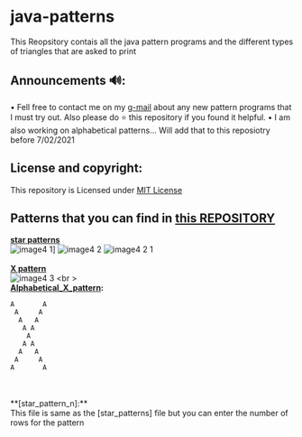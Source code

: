 # java-patterns

This Reopsitory contais all the java pattern programs and the different types of triangles that are asked to print

## Announcements 🔊: 
• Fell free to contact me on my [g-mail] about any new pattern programs that I must try out. Also please do ⭐ this repository if you found it helpful. 
• I am also working on alphabetical patterns... Will add that to this reposiotry before 7/02/2021

[g-mail]: mailto:voyager2005.github@gmail.com

## License and copyright: 
This repository is Licensed under [MIT License](LICENSE)

## Patterns that you can find in [this REPOSITORY]
**[star patterns]**
<br />
![image4 1](https://user-images.githubusercontent.com/76808676/104838081-af2edc80-58de-11eb-8ff2-2b01126e4376.png)]
![image4 2](https://user-images.githubusercontent.com/76808676/104838083-b0600980-58de-11eb-968a-7289cc9de102.png) 
![image4 2 1](https://user-images.githubusercontent.com/76808676/105273327-0a9fe980-5bc1-11eb-98f4-e005ea5c5f67.png)
<br />
<br />**[X pattern]**
<br/>
![image4 3](https://user-images.githubusercontent.com/76808676/104838084-b0600980-58de-11eb-8930-cdd8e0dc95eb.png)
<br \>
<br />**[Alphabetical_X_pattern]:**
```
A       A
 A     A
  A   A
   A A
    A
   A A
  A   A
 A     A
A       A
```
<br />
<br />**[star_pattern_n]:**
<br />This file is same as the [star_patterns] file but you can enter the number of rows for the pattern 

[this REPOSITORY]: https://github.com/voyager2005/java-patterns
[star patterns]:https://github.com/voyager2005/java-patterns/blob/main/star_patterns.java
[X pattern]:https://github.com/voyager2005/java-patterns/blob/main/X_pattern_simplified.java
[star_pattern_n]: https://github.com/voyager2005/java-patterns/blob/main/star_pattern_n.java
[Alphabetical_X_pattern]: https://github.com/voyager2005/java-patterns/blob/main/Alphabetical_X_pattern.java
